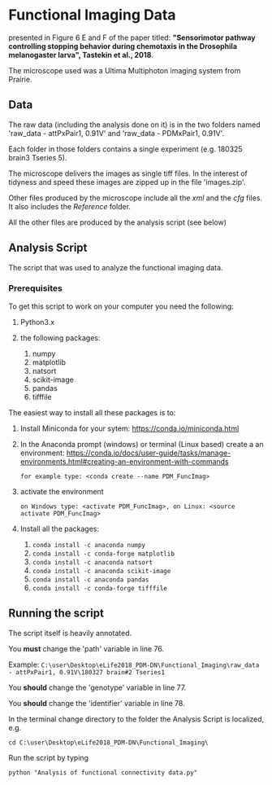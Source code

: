 # Functional Imaging Data

presented in Figure 6 E and F of the paper 
titled: **"Sensorimotor pathway controlling stopping behavior 
during chemotaxis in the Drosophila melanogaster larva", Tastekin et al., 2018**.

The microscope used was a Ultima Multiphoton imaging system from Prairie.

## Data

The raw data (including the analysis done on it) is in the two folders named
'raw_data - attPxPair1, 0.91V' and 'raw_data - PDMxPair1, 0.91V'.

Each folder in those folders contains a single experiment (e.g. 
180325 brain3 Tseries 5).

The microscope delivers the images as single tiff files. In the interest
of tidyness and speed these images are zipped up in the file 'images.zip'.

Other files produced by the microscope include all the *xml* and the *cfg* 
files. It also includes the *Reference* folder.

All the other files are produced by the analysis script (see below) 

## Analysis Script

The script that was used to analyze the functional imaging data.


### Prerequisites

To get this script to work on your computer you need the following:

1) Python3.x
2) the following packages:

    1. numpy
    2. matplotlib
    3. natsort
    4. scikit-image
    5. pandas
    6. tifffile  

The easiest way to install all these packages is to:

1. Install Miniconda for your sytem: https://conda.io/miniconda.html
2. In the Anaconda prompt (windows) or terminal (Linux based) create a 
an environment: https://conda.io/docs/user-guide/tasks/manage-environments.html#creating-an-environment-with-commands

    ```for example type: <conda create --name PDM_FuncImag>```

3. activate the environment

    ```on Windows type: <activate PDM_FuncImag>, on Linux: <source activate PDM_FuncImag>```

4. Install all the packages:

    1. ```conda install -c anaconda numpy```
    2. ```conda install -c conda-forge matplotlib ```
    3. ```conda install -c anaconda natsort ```
    4. ```conda install -c anaconda scikit-image ```
    5. ```conda install -c anaconda pandas```
    6. ```conda install -c conda-forge tifffile```
        
## Running the script
The script itself is heavily annotated. 

You **must** change the 'path' variable in line 76.

Example: ```C:\user\Desktop\eLife2018_PDM-DN\Functional_Imaging\raw_data - attPxPair1, 0.91V\180327 brain#2 Tseries1```

You **should** change the 'genotype' variable in line 77.
 
You **should** change the 'identifier' variable in line 78.

In the terminal change directory to the folder the Analysis Script is localized,
e.g. 

```cd C:\user\Desktop\eLife2018_PDM-DN\Functional_Imaging\```

Run the script by typing 

```python "Analysis of functional connectivity data.py"```



